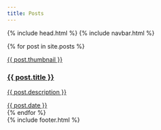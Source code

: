 ```yaml
---
title: Posts
---
```

{% include head.html %}
{% include navbar.html %}
<main>
  <div class="center">
{% for post in site.posts %}
    <article class="card">
      <a class="post-link" href="{{ post.url }}">
        <div class="thumbnail">
          <p class="center">
            {{ post.thumbnail }}
          </p>
        </div>
        <hgroup>
          <h3>{{ post.title }}</h3>
          <p>{{ post.description }}</p>
        </hgroup>
        <time>{{ post.date }}</time>
      </a>
    </article>
{% endfor %}
  </div>
</main>
{% include footer.html %}

